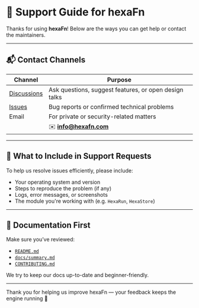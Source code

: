 <!--
SPDX-FileCopyrightText: 2025 Hüsamettin Arabacı
SPDX-License-Identifier: MIT
-->

# 🙋 Support Guide for hexaFn

Thanks for using **hexaFn**! Below are the ways you can get help or contact the maintainers.

---

## 📬 Contact Channels

| Channel         | Purpose                                  |
|----------------|-------------------------------------------|
| [Discussions](https://github.com/hTuneSys/hexaFn/discussions) | Ask questions, suggest features, or open design talks |
| [Issues](https://github.com/hTuneSys/hexaFn/issues)         | Bug reports or confirmed technical problems             |
| Email           | For private or security-related matters   |
|                 | ✉️ **info@hexafn.com**                    |

---

## 🔧 What to Include in Support Requests

To help us resolve issues efficiently, please include:
- Your operating system and version
- Steps to reproduce the problem (if any)
- Logs, error messages, or screenshots
- The module you're working with (e.g. `HexaRun`, `HexaStore`)

---

## 📄 Documentation First

Make sure you’ve reviewed:
- [`README.md`](./README.md)
- [`docs/summary.md`](./docs/summary.md)
- [`CONTRIBUTING.md`](./.github/CONTRIBUTING.md)

We try to keep our docs up-to-date and beginner-friendly.

---

Thank you for helping us improve hexaFn — your feedback keeps the engine running 🚀
